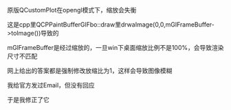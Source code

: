 原版QCustomPlot在opengl模式下，缩放会失衡

这是cpp里QCPPaintBufferGlFbo::draw里drwaImage(0,0,mGlFrameBuffer->toImage())导致的

mGlFrameBuffer是经过缩放的，一旦win下桌面缩放比例不是100%，会导致渲染尺寸不匹配

网上给出的答案都是强制修改放缩比为1，这样会导致图像模糊

我给官方发过Email，但没有回应

于是我修正了它
